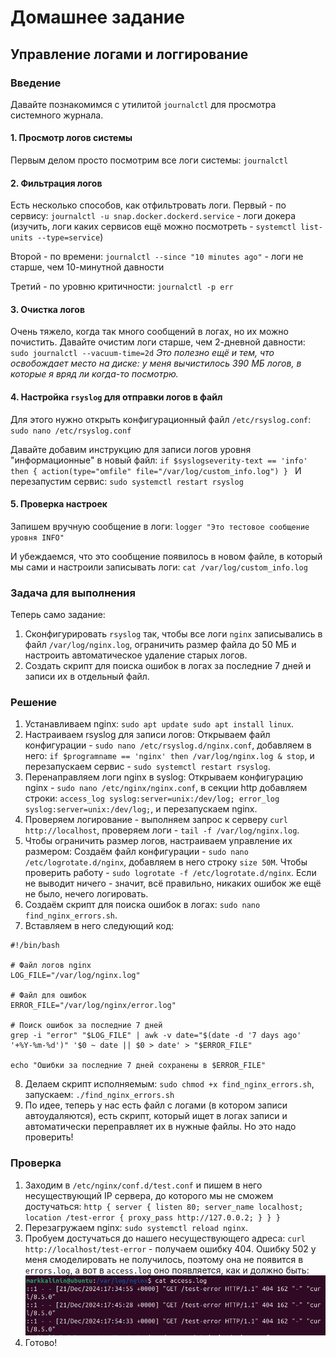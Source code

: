 # Домашнее задание
## Управление логами и логгирование
### Введение
Давайте познакомимся с утилитой `journalctl` для просмотра системного журнала.

#### 1. Просмотр логов системы

Первым делом просто посмотрим все логи системы:
`journalctl`

#### 2. Фильтрация логов

Есть несколько способов, как отфильтровать логи. Первый - по сервису:
`journalctl -u snap.docker.dockerd.service` - логи докера (изучить, логи каких сервисов ещё можно посмотреть - `systemctl list-units --type=service`)

Второй - по времени:
`journalctl --since "10 minutes ago"` - логи не старше, чем 10-минутной давности

Третий - по уровню критичности:
`journalctl -p err`

#### 3. Очистка логов

Очень тяжело, когда так много сообщений в логах, но их можно почистить. Давайте очистим логи старше, чем 2-дневной давности:
`sudo journalctl --vacuum-time=2d`
*Это полезно ещё и тем, что освобождает место на диске: у меня вычистилось 390 МБ логов, в которые я вряд ли когда-то посмотрю.*

#### 4. Настройка `rsyslog` для отправки логов в файл

Для этого нужно открыть конфигурационный файл `/etc/rsyslog.conf`:
`sudo nano /etc/rsyslog.conf`

Давайте добавим инструкцию для записи логов уровня "информационные" в новый файл:
`if $syslogseverity-text == 'info' then {
    action(type="omfile" file="/var/log/custom_info.log")
}
`
И перезапустим сервис:
`sudo systemctl restart rsyslog`

#### 5. Проверка настроек

Запишем вручную сообщение в логи:
`logger "Это тестовое сообщение уровня INFO"`

И убеждаемся, что это сообщение появилось в новом файле, в который мы сами и настроили записывать логи:
`cat /var/log/custom_info.log`

### Задача для выполнения

Теперь само задание:
1. Сконфигурировать `rsyslog` так, чтобы все логи `nginx` записывались в файл `/var/log/nginx.log`, ограничить размер файла до 50 МБ и настроить автоматическое удаление старых логов.
2. Создать скрипт для поиска ошибок в логах за последние 7 дней и записи их в отдельный файл.

### Решение

1. Устанавливаем nginx:
`sudo apt update
sudo apt install linux`.
2. Настраиваем rsyslog для записи логов:
Открываем файл конфигурации - `sudo nano /etc/rsyslog.d/nginx.conf`, добавляем в него:
`if $programname == 'nginx' then /var/log/nginx.log
& stop`, и перезапускаем сервис - `sudo systemctl restart rsyslog`.
3. Перенаправляем логи nginx в syslog:
Открываем конфигурацию nginx - `sudo nano /etc/nginx/nginx.conf`, в секции http добавляем строки:
`access_log syslog:server=unix:/dev/log;
error_log syslog:server=unix:/dev/log;`, и перезапускаем nginx.
4. Проверяем логирование - выполняем запрос к серверу `curl http://localhost`, проверяем логи - `tail -f /var/log/nginx.log`.
5. Чтобы ограничить размер логов, настраиваем управление их размером:
Создаём файл конфигурации - `sudo nano /etc/logrotate.d/nginx`, добавляем в него строку `size 50M`. Чтобы проверить работу - `sudo logrotate -f /etc/logrotate.d/nginx`. Если не выводит ничего - значит, всё правильно, никаких ошибок же ещё не было, нечего логировать.
6. Создаём скрипт для поиска ошибок в логах:
`sudo nano find_nginx_errors.sh`.
7. Вставляем в него следующий код:
```
#!/bin/bash

# Файл логов nginx
LOG_FILE="/var/log/nginx.log"

# Файл для ошибок
ERROR_FILE="/var/log/nginx/error.log"

# Поиск ошибок за последние 7 дней
grep -i "error" "$LOG_FILE" | awk -v date="$(date -d '7 days ago' '+%Y-%m-%d')" '$0 ~ date || $0 > date' > "$ERROR_FILE"

echo "Ошибки за последние 7 дней сохранены в $ERROR_FILE"
```
8. Делаем скрипт исполняемым: `sudo chmod +x find_nginx_errors.sh`, запускаем: `./find_nginx_errors.sh`
9. По идее, теперь у нас есть файл с логами (в котором записи автоудаляются), есть скрипт, который ищет в логах записи и автоматически переправляет их в нужные файлы. Но это надо проверить!

### Проверка
1. Заходим в `/etc/nginx/conf.d/test.conf` и пишем в него несуществующий IP сервера, до которого мы не сможем достучаться:
`
http {
    server {
        listen 80;
        server_name localhost;
        location /test-error {
            proxy_pass http://127.0.0.2;
        }
    }
}
`
2. Перезагружаем nginx: `sudo systemctl reload nginx`.
3. Пробуем достучаться до нашего несуществующего адреса: `curl http://localhost/test-error` - получаем ошибку 404. Ошибку 502 у меня смоделировать не получилось, поэтому она не появится в `errors.log`, а вот в `access.log` оно появляется, как и должно быть:
![image](https://github.com/mxrget/linux-university-additional-task/blob/main/access_logs.png)
4. Готово!
